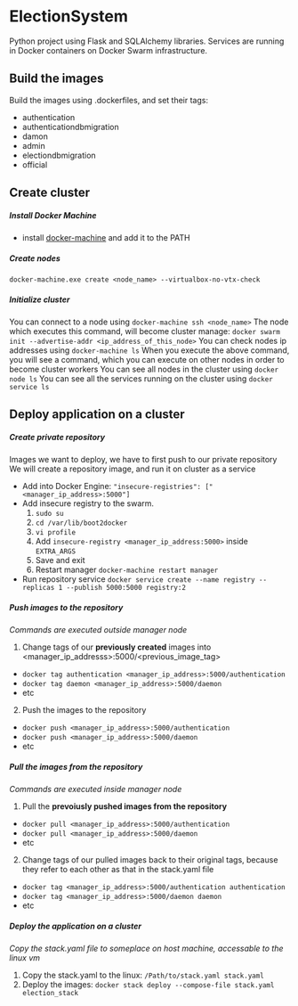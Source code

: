 # ElectionSystem
Python project using Flask and SQLAlchemy libraries. Services are running in Docker containers on Docker Swarm infrastructure.

## Build the images
Build the images using .dockerfiles, and set their tags:
- authentication
- authenticationdbmigration
- damon
- admin
- electiondbmigration
- official

## Create cluster
##### Install Docker Machine
- install [docker-machine](https://github.com/docker/machine/releases/) and add it to the PATH

##### Create nodes
`docker-machine.exe create <node_name> --virtualbox-no-vtx-check`

##### Initialize cluster
You can connect to a node using `docker-machine ssh <node_name>`
The node which executes this command, will become cluster manage: `docker swarm init --advertise-addr <ip_address_of_this_node>`
You can check nodes ip addresses using `docker-machine ls`
When you execute the above command, you will see a command, which you can execute on other nodes in order to become cluster workers
You can see all nodes in the cluster using `docker node ls`
You can see all the services running on the cluster using `docker service ls`

## Deploy application on a cluster
##### Create private repository
Images we want to deploy, we have to first push to our private repository
We will create a repository image, and run it on cluster as a service
- Add into Docker Engine: `"insecure-registries": ["<manager_ip_address>:5000"]`
- Add insecure registry to the swarm.
  1. `sudo su`
  2. `cd /var/lib/boot2docker`
  3. `vi profile`
  4. Add `insecure-registry <manager_ip_address:5000>` inside `EXTRA_ARGS`
  5. Save and exit
  6. Restart manager `docker-machine restart manager`
- Run repository service `docker service create --name registry --replicas 1 --publish 5000:5000 registry:2`

##### Push images to the repository
*Commands are executed outside manager node*
1. Change tags of our **previously created** images into <manager_ip_addresss>:5000/<previous_image_tag>
  - `docker tag authentication <manager_ip_address>:5000/authentication`
  - `docker tag daemon <manager_ip_address>:5000/daemon`
  - etc
2. Push the images to the repository
  - `docker push <manager_ip_address>:5000/authentication`
  - `docker push <manager_ip_address>:5000/daemon`
  - etc

##### Pull the images from the repository
*Commands are executed inside manager node*
1. Pull the **prevoiusly pushed images from the repository**
  - `docker pull <manager_ip_address>:5000/authentication`
  - `docker pull <manager_ip_address>:5000/daemon`
  - etc
2. Change tags of our pulled images back to their original tags, because they refer to each other as that in the stack.yaml file
  - `docker tag <manager_ip_address>:5000/authentication authentication`
  - `docker tag <manager_ip_address>:5000/daemon daemon`
  - etc

##### Deploy the application on a cluster
*Copy the stack.yaml file to someplace on host machine, accessable to the linux vm*
1. Copy the stack.yaml to the linux: `/Path/to/stack.yaml stack.yaml`
2. Deploy the images: `docker stack deploy --compose-file stack.yaml election_stack`
